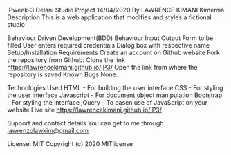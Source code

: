 iPweek-3
Delani Studio Project
14/04/2020
By LAWRENCE KIMANI Kimemia
Description
This is a web application that modifies and styles a fictional studio

Behaviour Driven Development(BDD)
Behaviour	Input	Output
Form to be filled	User enters required credentials	Dialog box with respective name
Setup/Installation Requirements
Create an account on Github website
Fork the repository from Github:
Clone the link https://lawrencekimani.github.io/IP3/
Open the link from where the repository is saved
Known Bugs
None.

Technologies Used
HTML - For building the user interface
CSS - For styling the user interface
Javascript - For document object manipulation
Bootstrap - For styling the interface
jQuery - To easen use of JavaScript on your website
Live site https://lawrencekimani.github.io/IP3/


Support and contact details
You can get to me through lawrenzolawkim@gmail.com

License.
MIT Copyright (c) 2020 MITlicense
